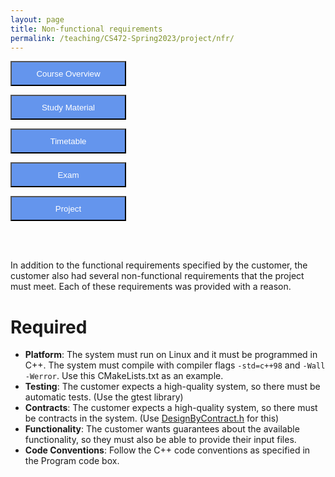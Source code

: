```yaml
---
layout: page
title: Non-functional requirements
permalink: /teaching/CS472-Spring2023/project/nfr/
---
```


<form action="/teaching/CS472-Spring2023/">
    <input type="submit" style="background-color:cornflowerblue;color:white;width:185px;
height:40px;" value="Course Overview" />
</form>
<form action="/teaching/CS472-Spring2023/study_material/">
    <input type="submit" style="background-color:cornflowerblue;color:white;width:185px;
height:40px;" value="Study Material" />
</form>
<form action="/teaching/CS472-Spring2023/Timetable/">
    <input type="submit" style="background-color:cornflowerblue;color:white;width:185px;
height:40px;" value="Timetable" />
</form>
<form action="/teaching/CS472-Spring2023/Exam/">
    <input type="submit" style="background-color:cornflowerblue;color:white;width:185px;
height:40px;" value="Exam" />
</form>
<form action="/teaching/CS472-Spring2023/project/">
    <input type="submit" style="background-color:cornflowerblue;color:white;width:185px;
height:40px;" value="Project" />
</form>

<form id="main-form" action="/teaching/CS472-Spring2023/project/" method="post"></form>
<form id="sub-form1"  action="/teaching/CS472-Spring2023/project/FAQ"  method="post"></form>



<br/>
<br/>

In addition to the functional requirements specified by the customer, the customer also had several non-functional requirements that the project must meet. Each of these requirements was provided with a reason.

Required
=====
* **Platform**: The system must run on Linux and it must be programmed in C++. The system must 
compile with compiler flags ```-std=c++98``` and ```-Wall -Werror```. Use this CMakeLists.txt as an example.
* **Testing**: The customer expects a high-quality system, so there must be automatic tests. (Use the gtest library)
* **Contracts**: The customer expects a high-quality system, so there must be contracts in the system. 
(Use [DesignByContract.h](../../study_material/material/DesignByContract.h) for this)
* **Functionality**: The customer wants guarantees about the available functionality, so they must also be able to provide their input files.
* **Code Conventions**: Follow the C++ code conventions as specified in the Program code box.

